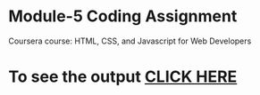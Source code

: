 
# Module-5 Coding Assignment

Coursera course: HTML, CSS, and Javascript for Web Developers

# To see the output [CLICK HERE](https://laaleh.github.io/Module-5-assignment/)
